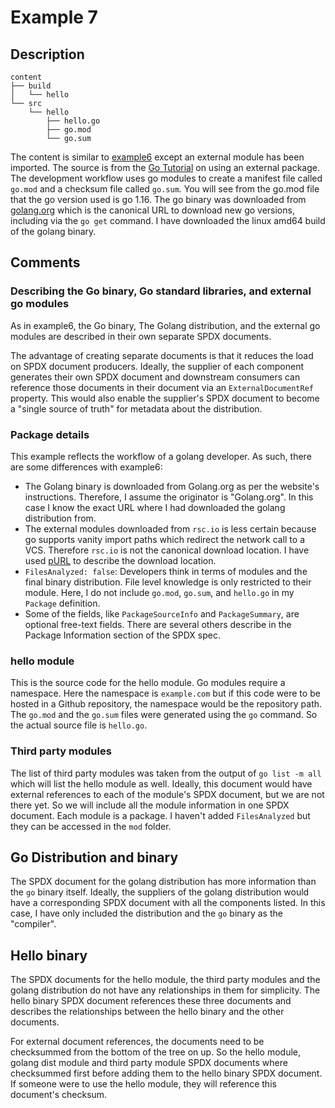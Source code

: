 # Example 7

## Description

```
content
├── build
│   └── hello
└── src
    └── hello
        ├── hello.go
        ├── go.mod
        └── go.sum
```

The content is similar to [example6](../example6) except an external module has been imported. The source is from the [Go Tutorial](https://golang.org/doc/tutorial/getting-started#call) on using an external package. The development workflow uses go modules to create a manifest file called `go.mod` and a checksum file called `go.sum`. You will see from the go.mod file that the go version used is go 1.16. The go binary was downloaded from [golang.org](https://golang.org/dl/) which is the canonical URL to download new go versions, including via the `go get` command. I have downloaded the linux amd64 build of the golang binary.

## Comments

### Describing the Go binary, Go standard libraries, and external go modules

As in example6, the Go binary, The Golang distribution, and the external go modules are described in their own separate SPDX documents.

The advantage of creating separate documents is that it reduces the load on SPDX document producers. Ideally, the supplier of each component generates their own SPDX document and downstream consumers can reference those documents in their document via an `ExternalDocumentRef` property.
This would also enable the supplier's SPDX document to become a "single source of truth" for metadata about the distribution.

### Package details

This example reflects the workflow of a golang developer. As such, there are some differences with example6:

- The Golang binary is downloaded from Golang.org as per the website's instructions. Therefore, I assume the originator is "Golang.org". In this case I know the exact URL where I had downloaded the golang distribution from.
- The external modules downloaded from `rsc.io` is less certain because go supports vanity import paths which redirect the network call to a VCS. Therefore `rsc.io` is not the canonical download location. I have used [pURL](https://github.com/package-url/purl-spec) to describe the download location.
- `FilesAnalyzed: false`: Developers think in terms of modules and the final binary distribution. File level knowledge is only restricted to their module. Here, I do not include `go.mod`, `go.sum`, and `hello.go` in my `Package` definition.
- Some of the fields, like `PackageSourceInfo` and `PackageSummary`, are optional free-text fields. There are several others describe in the Package Information section of the SPDX spec.

### hello module

This is the source code for the hello module. Go modules require a namespace. Here the namespace is `example.com` but if this code were to be hosted in a Github repository, the namespace would be the repository path. The `go.mod` and the `go.sum` files were generated using the `go` command. So the actual source file is `hello.go`.

### Third party modules

The list of third party modules was taken from the output of `go list -m all` which will list the hello module as well. Ideally, this document would have external references to each of the module's SPDX document, but we are not there yet. So we will include all the module information in one SPDX document. Each module is a package. I haven't added `FilesAnalyzed` but they can be accessed in the `mod` folder.

## Go Distribution and binary

The SPDX document for the golang distribution has more information than the `go` binary itself. Ideally, the suppliers of the golang distribution would have a corresponding SPDX document with all the components listed. In this case, I have only included the distribution and the `go` binary as the "compiler".

## Hello binary

The SPDX documents for the hello module, the third party modules and the golang distribution do not have any relationships in them for simplicity. The hello binary SPDX document references these three documents and describes the relationships between the hello binary and the other documents.

For external document references, the documents need to be checksummed from the bottom of the tree on up. So the hello module, golang dist module and third party module SPDX documents where checksummed first before adding them to the hello binary SPDX document. If someone were to use the hello module, they will reference this document's checksum.
